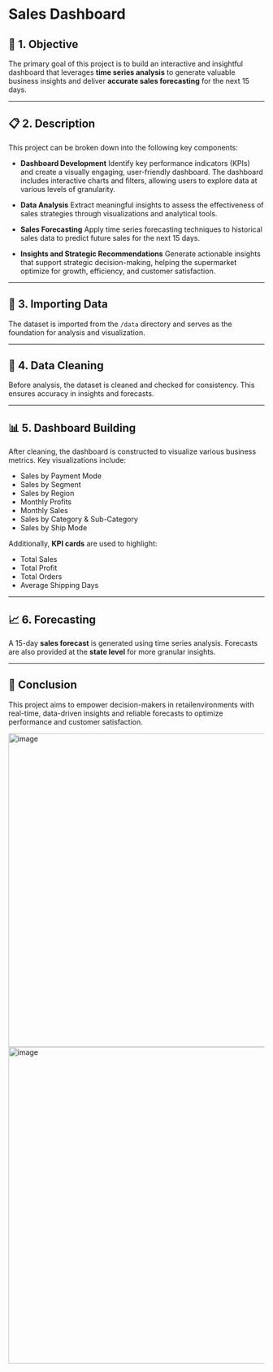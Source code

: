 
# Sales Dashboard

## 📌 1. Objective

The primary goal of this project is to build an interactive and insightful dashboard that leverages **time series analysis** to generate valuable business insights and deliver **accurate sales forecasting** for the next 15 days.

---

## 📋 2. Description

This project can be broken down into the following key components:

* **Dashboard Development**
  Identify key performance indicators (KPIs) and create a visually engaging, user-friendly dashboard. The dashboard includes interactive charts and filters, allowing users to explore data at various levels of granularity.

* **Data Analysis**
  Extract meaningful insights to assess the effectiveness of sales strategies through visualizations and analytical tools.

* **Sales Forecasting**
  Apply time series forecasting techniques to historical sales data to predict future sales for the next 15 days.

* **Insights and Strategic Recommendations**
  Generate actionable insights that support strategic decision-making, helping the supermarket optimize for growth, efficiency, and customer satisfaction.

---

## 📂 3. Importing Data

The dataset is imported from the `/data` directory and serves as the foundation for analysis and visualization.

---

## 🧹 4. Data Cleaning

Before analysis, the dataset is cleaned and checked for consistency. This ensures accuracy in insights and forecasts.

---

## 📊 5. Dashboard Building

After cleaning, the dashboard is constructed to visualize various business metrics. Key visualizations include:

* Sales by Payment Mode
* Sales by Segment
* Sales by Region
* Monthly Profits
* Monthly Sales
* Sales by Category & Sub-Category
* Sales by Ship Mode

Additionally, **KPI cards** are used to highlight:

* Total Sales
* Total Profit
* Total Orders
* Average Shipping Days

---

## 📈 6. Forecasting

A 15-day **sales forecast** is generated using time series analysis.
Forecasts are also provided at the **state level** for more granular insights.

---

## 📌 Conclusion

This project aims to empower decision-makers in retailenvironments with real-time, data-driven insights and reliable forecasts to optimize performance and customer satisfaction.

<img width="1103" height="617" alt="image" src="https://github.com/user-attachments/assets/863af4de-e894-4d3c-b218-552b7dc8a50f" />

<img width="1104" height="623" alt="image" src="https://github.com/user-attachments/assets/4652abf8-ff15-4bba-804d-0cd9ec3bb530" />

